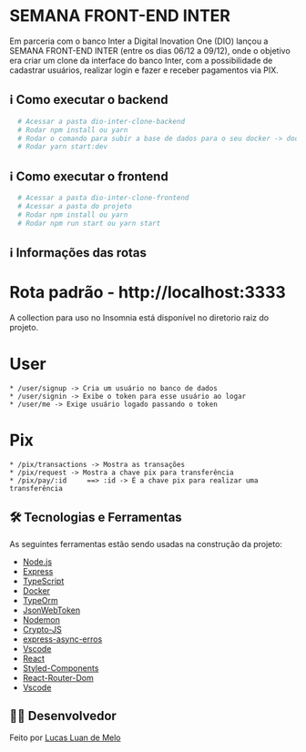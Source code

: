 # SEMANA FRONT-END INTER 

Em parceria com o banco Inter a Digital Inovation One (DIO) lançou a SEMANA FRONT-END INTER (entre os dias 06/12 a 09/12), onde o objetivo era criar um clone da interface do banco Inter, com a possibilidade de cadastrar usuários, realizar login e fazer e receber pagamentos via PIX. 

## ℹ️ Como executar o backend 

```bash
  # Acessar a pasta dio-inter-clone-backend
  # Rodar npm install ou yarn
  # Rodar o comando para subir a base de dados para o seu docker -> docker-compose up 
  # Rodar yarn start:dev
```

## ℹ️ Como executar o frontend

```bash
  # Acessar a pasta dio-inter-clone-frontend
  # Acessar a pasta do projeto
  # Rodar npm install ou yarn
  # Rodar npm run start ou yarn start
```

## ℹ️ Informações das rotas

  # Rota padrão - http://localhost:3333
  
  A collection para uso no Insomnia está disponível no diretorio raiz do projeto.

  # User
    * /user/signup -> Cria um usuário no banco de dados
    * /user/signin -> Exibe o token para esse usuário ao logar
    * /user/me -> Exige usuário logado passando o token

  # Pix
    * /pix/transactions -> Mostra as transações
    * /pix/request -> Mostra a chave pix para transferência
    * /pix/pay/:id     ==> :id -> É a chave pix para realizar uma transferência

## 🛠 Tecnologias e Ferramentas

As seguintes ferramentas estão sendo usadas na construção da projeto:

- [Node.js][nodejs]
- [Express][express]
- [TypeScript][typescript]
- [Docker][docker]
- [TypeOrm][typeorm]
- [JsonWebToken][jsonwebtoken]
- [Nodemon][nodemon]
- [Crypto-JS][cryptojs]
- [express-async-erros][expresserrors]
- [Vscode][vscode]
- [React][react]
- [Styled-Components][styledcomponents]
- [React-Router-Dom][reactrouter]
- [Vscode][vscode]

## 👨‍💻 Desenvolvedor

Feito por [Lucas Luan de Melo](https://www.linkedin.com/in/lucas-luan-de-melo-pereira-68311473/)

[react]: https://pt-br.reactjs.org/
[styledcomponents]: https://styled-components.com/
[reactrouter]: https://v5.reactrouter.com/web/guides/quick-start
[nodejs]: https://nodejs.org/
[express]: https://expressjs.com/pt-br/
[typescript]: https://www.typescriptlang.org/
[typeorm]: https://typeorm.io/#/
[Joi]: https://joi.dev/api/?v=17.4.2
[docker]: https://docs.docker.com/
[bcrypt]: https://www.npmjs.com/package/bcryptjs
[jsonwebtoken]: https://www.npmjs.com/package/jsonwebtoken
[multer]: https://www.npmjs.com/package/multer
[datefns]: https://date-fns.org/
[ethereal]: https://ethereal.email/
[handlebars]: https://handlebarsjs.com/
[Vscode]: https://code.visualstudio.com/
[nodemon]: https://www.npmjs.com/package/nodemon
[cryptojs]: https://www.npmjs.com/package/crypto-js
[expresserrors]: https://www.npmjs.com/package/express-async-errors
